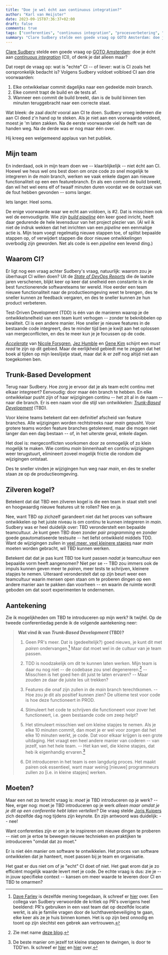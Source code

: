 ```yaml
---
title: "Doe je wel écht aan continuous integration?"
author: "Karl van Heijster"
date: 2023-09-15T07:36:37+02:00
draft: false
comments: true
tags: ["conferenties", "continuous integration", "procesverbetering", "teamcultuur", "trunk-based development"]
summary: "Clare Sudbery stelde een goede vraag op GOTO Amsterdam: doe je écht aan *continuous integration* (CI), of denk je dat alleen maar? Dat roept de vraag op: wat is \"echte\" CI?"
---
```


[Clare Sudbery](https://www.linkedin.com/in/clare-sudbery-she-her-35939540/) stelde een goede vraag op [GOTO Amsterdam](https://gotoams.nl/2023): doe je écht aan [*continuous integration*](https://en.wikipedia.org/wiki/Continuous_integration "'Continuous integration', Wikipedia") (CI), of denk je dat alleen maar?


Dat roept de vraag op: wat is "echte" CI -- of liever: wat is CI zoals het oorspronkelijk bedacht is? Volgens Sudbery voldoet volbloed CI aan drie voorwaarden:


1. Elke ontwikkelaar commit dagelijks naar een gedeelde *main* branch.
2. Elke commit trapt de build en de tests af.
3. Wanneer een commit de build breekt, dan is de build binnen tien minuten teruggebracht naar een correcte staat.


Wat bleek: de zaal *dacht* vooral aan CI te doen. Sudbery vroeg iedereen die aan CI deed z'n hand op te steken. Als je niet aan een voorwaarde voldeed, moest je 'm laten zakken. Na de eerste voorwaarde viel de helft van de handen weg. Na de derde was er nog maar één over. 


Hij kreeg een welgemeend applaus van het publiek.


## Mijn team


En inderdaad, ook in mijn team doen we -- klaarblijkelijk -- niet écht aan CI. Hoewel we heus wel ons best doen om onze code zo snel mogelijk te integreren in de *main* branch, werken we vaak enkele dagen aan nieuwe functionaliteit op een een featurebranch. En als een commit de build breekt, dan wil het wel eens elf of twaalf minuten duren voordat we de oorzaak van de fout hebben gevonden -- soms langer. 


Iets langer. Heel soms.


De enige voorwaarde waar we echt aan voldoen, is #2. Dat is misschien ook wel de eenvoudigste. Wie zijn [*build pipeline*](https://learn.microsoft.com/en-us/azure/devops/pipelines/get-started/what-is-azure-pipelines "'What is Azure Pipelines?', Microsoft documentatie") één keer goed inricht, heeft daar gedurende de hele levensduur van het project plezier van. (Al wil ik niet de indruk wekken dat het inrichten van een *pipeline* een eenmalige actie is. Mijn team voegt regelmatig nieuwe stappen toe, of splitst bepaalde stappen op, of verwijdert stappen die door nieuwe ontwikkelingen overbodig zijn geworden. Net als code is een *pipeline* een levend ding.)


## Waarom CI?


Er ligt nog een vraag achter Sudbery's vraag, natuurlijk: waarom zou je überhaupt CI willen doen? Uit de [*State of DevOps Reports*](https://dora.dev/) die de laatste jaren verschenen, blijkt keer op keer dat snelheid een constante is in de best functionerende softwareteams ter wereld. Hoe eerder een team nieuwe functionaliteit naar de productieomgeving weet te brengen, des te sneller kunnen ze feedback vergaren, en des te sneller kunnen ze hun product verbeteren.


Test-Driven Development (TDD) is één van de manieren waarop je de ontwikkelsnelheid van een team kunt verhogen -- zonder te beknibbelen op kwaliteit. CI is een andere manier. Hoe sneller je nieuwe features in de bestaande code integreert, des te minder tijd ben je kwijt aan het oplossen van mergeconflicten, en des te meer kun je je focussen op de code.


[*Accelerate*](https://www.oreilly.com/library/view/accelerate/9781457191435/) van [Nicole Forsgren](https://nicolefv.com/), [Jez Humble](https://www.linkedin.com/in/jez-humble/) en [Gene Kim](https://www.linkedin.com/in/realgenekim/) schijnt een *must read* te zijn op dit gebied. Maar de eerlijkheid gebiedt me te zeggen dat het boek al tijden op mijn leeslijstje staat, maar dat ik er zelf nog altijd niet aan toegekomen ben.


## Trunk-Based Development


Terug naar Sudbery. Hoe zorg je ervoor dat je als team echt continu met elkaar integreert? Eenvoudig: door maar één branch te hebben. En elke ontwikkelaar pusht zijn of haar wijzigingen continu -- het zit al in de naam -- naar die branch. Er is een naam voor die stijl van ontwikkelen: [*Trunk-Based Development*](https://trunkbaseddevelopment.com/) (TBD).


Voor kleine teams betekent dat een definitief afscheid van feature branches. Alle wijzigingen worden rechtstreeks naar *main* gepusht. Voor grotere teams worden feature branches getolereerd, maar die mogen niet langer dan een dag bestaan -- of, in het uiterste geval, enkele dagen. 


Het doel is: mergeconflicten voorkomen door ze onmogelijk of zo klein mogelijk te maken. Wie continu *main* binnenhaalt en continu wijzigingen weer terugstuurt, elimineert zoveel mogelijk frictie die rondom die wijzigingen ontstaat.


Des te sneller vinden je wijzigingen hun weg naar *main*, en des te sneller staan ze op de productieomgeving. 


## Zilveren kogel?


Betekent dat dat TBD een zilveren kogel is die een team in staat stelt snel en hoogwaardig nieuwe features uit te rollen? Nee en ja.


Nee, want TBD op zichzelf garandeert niet dat het proces van software ontwikkelen op het juiste niveau is om continu te kunnen integreren in *main*. Sudbery was er heel duidelijk over: TBD veronderstelt een bepaalde teamcultuur. Je kunt geen TBD doen zonder *pair programming* en zonder goede geautomatiseerde testsuite -- het liefst ontwikkeld middels TDD. Want de wijzigingen zullen in [veel meer, veel kleinere stapjes](https://www.geepawhill.org/2021/09/29/many-more-much-smaller-steps-first-sketch/ "'Many More Much Smaller Steps – First Sketch', GeePaw Hill") naar *main* moeten worden gebracht, wil TBD kunnen werken.


Betekent dat dat je pas kunt TBD toe kunt passen *nadat* je teamcultuur een bepaalde vorm heeft aangenomen? Niet per se -- TBD zou immers ook de impuls kunnen geven meer te *pairen*, meer tests te schrijven, kleinere stapjes te nemen. Uiteraard veronderstelt dat op zijn beurt weer een teamcultuur waarin mensen open staan om te proberen dingen op een andere manier aan te pakken dan voorheen -- en waarin de ruimte wordt geboden om dat soort experimenten te ondernemen.


## Aantekening


Zie ik mogelijkheden om TBD te introduceren op mijn werk? Ik twijfel. Op de tweede conferentiedag pende ik de volgende aantekening neer:


> **Wat vind ik van *Trunk-Based Development* (TBD)?**
>
> 1. Geen PR's meer. Dat is (gedeeltelijk?) goed nieuws, je kunt dit met *pairen* ondervangen.[^1] Maar dat moet wel in de cultuur van je team passen.
>
> 2. TDD is noodzakelijk om dit te kunnen laten werken. Mijn team is daar nu nog niet -- de codebase zou snel degenereren.[^2] -- Misschien is het goed hen dit juist te laten ervaren? -- Maar zouden ze daar de juiste les uit trekken? 
>
> 3. Features die onaf zijn zullen in de *main* branch terechtkomen. -- Hoe zou je dit als positief kunnen zien? De ultieme test voor code is hoe deze functioneert in PROD. 
>
> 4. Stimuleert het code te schrijven die functioneert voor zover het functioneert, i.e. geen bestaande code om zeep helpt? 
>
> 5. Het stimuleert misschien wel om kleine stapjes te nemen. Als je elke 10 minuten commit, dan moet je er wel voor zorgen dat het elke 10 minuten werkt, je code. Dat voor elkaar krijgen is een grote uitdaging. Het vraagt een heel andere manier van coderen -- van jezelf, van het hele team. -- Het kan wel, die kleine stapjes, dat heb ik eigenhandig ervaren.[^3] 
>
> 6. Dit introduceren in het team is een langdurig proces. Het maakt pairen ook essentieel, want maar weinig [nieuwe] programmeurs zullen zo [i.e. in kleine stapjes] werken.


## Moeten?


Maar een net zo terecht vraag is: *moet* je TBD introduceren op je werk? -- Nee, erger nog: moet je TBD introduceren op je werk *alleen maar omdat je je dit op een conferentie hebt laten vertellen*? Die vraag stelde [Joris Kuipers](https://www.linkedin.com/in/jkuipers/) zich dezelfde dag nog tijdens zijn keynote. En zijn antwoord was duidelijk: -- nee!


Want conferenties zijn er om je te inspireren om nieuwe dingen te proberen -- niet om je ertoe te bewegen nieuwe technieken en praktijken te introduceren "omdat dat zo moet." 


Er is niet één manier om software te ontwikkelen. Het proces van software ontwikkelen dat je hanteert, moet passen bij je team en organisatie. 


Het gaat er dus niet om of je "echt" CI doet of niet. Het gaat erom dat je zo efficiënt mogelijk waarde levert met je code. De echte vraag is dus: zie je -- in jouw specifieke context -- kansen om meer waarde te leveren door CI en TBD te omarmen?


[^1]: [Dave Farley](https://www.davefarley.net/) is dezelfde mening toegedaan, ik schreef er [hier](/blog/23/01/wel-code-reviews-geen-pull-requests/ "'Wel code reviews, geen pull requests'") over. Een collega van Sudbery verwoordde de kritiek op PR's overigens heel beeldend: PR's gebruiken in een vast team dat op dezelfde locatie werkt, is als je familie vragen door de luchthavenbeveiliging te gaan, elke keer als ze je huis binnen komen. Het is op zijn best onnodig en toont op zijn slechtst een gebrek aan vertrouwen.

[^2]: Zie met name [deze blog](blog/23/04/tijdreis/ "'Tijdreis'").

[^3]: De beste manier om jezelf tot kleine stappen te dwingen, is door te TDD'en. Ik schreef er [hier](/blog/22/04/een-test-per-keer/ "'Eén test per keer'") en [hier](/blog/22/06/mijn-eerste-testgedreven-stapjes/ "'Mijn eerste testgedreven stapjes'") over.
